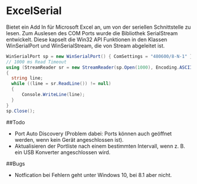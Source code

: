 # ExcelSerial
Bietet ein Add In für Microsoft Excel an, um von der seriellen Schnittstelle zu lesen. Zum Auslesen des COM Ports wurde die Bibliothek SerialStream entwickelt. Diese kapselt die Win32 API Funktionen in den Klassen WinSerialPort und WinSerialStream, die von Stream abgeleitet ist.

```c#
WinSerialPort sp = new WinSerialPort() { ComSettings = "480600/8-N-1" };
// 1000 ms Read Timeout
using (StreamReader sr = new StreamReader(sp.Open(1000), Encoding.ASCII, false, 1024))
{
  string line;
  while ((line = sr.ReadLine()) != null) 
  {
      Console.WriteLine(line);
  }
}
sp.Close();
```
##Todo
- Port Auto Discovery (Problem dabei: Ports können auch geöffnet werden, wenn kein Gerät angeschlossen ist).
- Aktualisieren der Portliste nach einem bestimmten Intervall, wenn z. B. ein USB Konverter angeschlossen wird.

##Bugs
- Notfication bei Fehlern geht unter Windows 10, bei 8.1 aber nicht.
